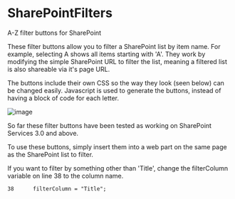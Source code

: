 # SharePointFilters
A-Z filter buttons for SharePoint

These filter buttons allow you to filter a SharePoint list by item name. For example, selecting A shows all items 
starting with 'A'. They work by modifying the simple SharePoint URL to filter the list, meaning a filtered list is
also shareable via it's page URL. 

The buttons include their own CSS so the way they look (seen below) can be changed easily. Javascript is used to generate the buttons, instead of having a block of code for each letter. 

![image](http://i.imgur.com/zy3lFMD.png)

So far these filter buttons have been tested as working on SharePoint Services 3.0 and above. 

To use these buttons, simply insert them into a web part on the same page as the SharePoint list to filter.

If you want to filter by something other than 'Title', change the filterColumn variable on line 38 to the column name. 

```
38      filterColumn = "Title";
```
